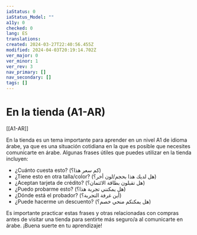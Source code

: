 ```yaml
---
iaStatus: 0
iaStatus_Model: ""
a11y: 0
checked: 0
lang: ES
translations: 
created: 2024-03-27T22:40:56.455Z
modified: 2024-04-03T20:19:14.702Z
ver_major: 0
ver_minor: 1
ver_rev: 3
nav_primary: []
nav_secondary: []
tags: []
---
```

# En la tienda (A1-AR)

[[A1-AR]]

En la tienda es un tema importante para aprender en un nivel A1 de idioma árabe, ya que es una situación cotidiana en la que es posible que necesites comunicarte en árabe. Algunas frases útiles que puedes utilizar en la tienda incluyen:

- ¿Cuánto cuesta esto? (كم سعر هذا؟)
- ¿Tiene esto en otra talla/color? (هل لديك هذا بحجم/لون أخر؟)
- ¿Aceptan tarjeta de crédito? (هل تقبلون بطاقة الائتمان؟)
- ¿Puedo probarme esto? (هل يمكنني تجربة هذا؟)
- ¿Dónde está el probador? (أين غرفة التجربة؟)
- ¿Puede hacerme un descuento? (هل يمكنكم منحي خصم؟)

Es importante practicar estas frases y otras relacionadas con compras antes de visitar una tienda para sentirte más seguro/a al comunicarte en árabe. ¡Buena suerte en tu aprendizaje!
